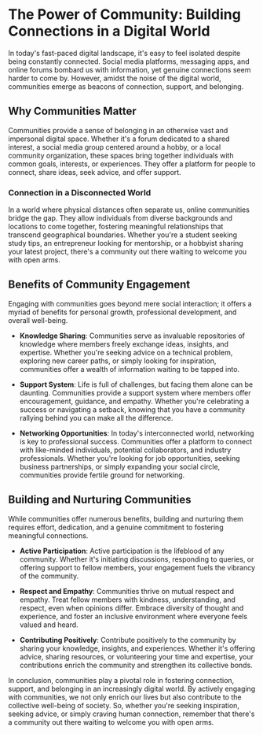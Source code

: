 # The Power of Community: Building Connections in a Digital World

In today's fast-paced digital landscape, it's easy to feel isolated despite being constantly connected. Social media platforms, messaging apps, and online forums bombard us with information, yet genuine connections seem harder to come by. However, amidst the noise of the digital world, communities emerge as beacons of connection, support, and belonging.

## Why Communities Matter

Communities provide a sense of belonging in an otherwise vast and impersonal digital space. Whether it's a forum dedicated to a shared interest, a social media group centered around a hobby, or a local community organization, these spaces bring together individuals with common goals, interests, or experiences. They offer a platform for people to connect, share ideas, seek advice, and offer support.

### Connection in a Disconnected World

In a world where physical distances often separate us, online communities bridge the gap. They allow individuals from diverse backgrounds and locations to come together, fostering meaningful relationships that transcend geographical boundaries. Whether you're a student seeking study tips, an entrepreneur looking for mentorship, or a hobbyist sharing your latest project, there's a community out there waiting to welcome you with open arms.

## Benefits of Community Engagement

Engaging with communities goes beyond mere social interaction; it offers a myriad of benefits for personal growth, professional development, and overall well-being.

- **Knowledge Sharing**: Communities serve as invaluable repositories of knowledge where members freely exchange ideas, insights, and expertise. Whether you're seeking advice on a technical problem, exploring new career paths, or simply looking for inspiration, communities offer a wealth of information waiting to be tapped into.

- **Support System**: Life is full of challenges, but facing them alone can be daunting. Communities provide a support system where members offer encouragement, guidance, and empathy. Whether you're celebrating a success or navigating a setback, knowing that you have a community rallying behind you can make all the difference.

- **Networking Opportunities**: In today's interconnected world, networking is key to professional success. Communities offer a platform to connect with like-minded individuals, potential collaborators, and industry professionals. Whether you're looking for job opportunities, seeking business partnerships, or simply expanding your social circle, communities provide fertile ground for networking.

## Building and Nurturing Communities

While communities offer numerous benefits, building and nurturing them requires effort, dedication, and a genuine commitment to fostering meaningful connections.

- **Active Participation**: Active participation is the lifeblood of any community. Whether it's initiating discussions, responding to queries, or offering support to fellow members, your engagement fuels the vibrancy of the community.

- **Respect and Empathy**: Communities thrive on mutual respect and empathy. Treat fellow members with kindness, understanding, and respect, even when opinions differ. Embrace diversity of thought and experience, and foster an inclusive environment where everyone feels valued and heard.

- **Contributing Positively**: Contribute positively to the community by sharing your knowledge, insights, and experiences. Whether it's offering advice, sharing resources, or volunteering your time and expertise, your contributions enrich the community and strengthen its collective bonds.

In conclusion, communities play a pivotal role in fostering connection, support, and belonging in an increasingly digital world. By actively engaging with communities, we not only enrich our lives but also contribute to the collective well-being of society. So, whether you're seeking inspiration, seeking advice, or simply craving human connection, remember that there's a community out there waiting to welcome you with open arms.
